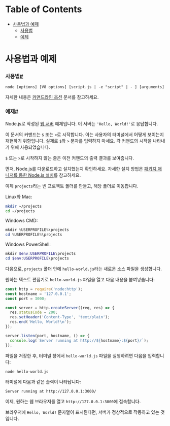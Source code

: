 # Table of Contents

- [사용법과 예제](#사용법과-예제)
    - [사용법](#사용법)
    - [예제](#예제)

# 사용법과 예제

### 사용법[#](https://nodejs.org/docs/latest/api/synopsis.html#usage)

`node [options] [V8 options] [script.js | -e "script" | - ] [arguments]`

자세한 내용은 [커맨드라인 옵션](https://nodejs.org/docs/latest/api/cli.html#options) 문서를 참고하세요.

### 예제[#](https://nodejs.org/docs/latest/api/synopsis.html#example)

Node.js로 작성된 [웹 서버](https://nodejs.org/docs/latest/api/http.html) 예제입니다. 이 서버는 `'Hello, World!'`로 응답합니다.

이 문서의 커맨드는 `$` 또는 `>`로 시작합니다. 이는 사용자의 터미널에서 어떻게 보이는지 재현하기 위함입니다. 실제로 `$`와 `>` 문자를 입력하지 마세요. 각 커맨드의 시작을 나타내기 위해 사용되었습니다.

`$` 또는 `>`로 시작하지 않는 줄은 이전 커맨드의 출력 결과를 보여줍니다.

먼저, Node.js를 다운로드하고 설치했는지 확인하세요. 자세한 설치 방법은 [패키지 매니저를 통한 Node.js 설치](https://nodejs.org/en/download/package-manager/)를 참고하세요.

이제 `projects`라는 빈 프로젝트 폴더를 만들고, 해당 폴더로 이동합니다.

Linux와 Mac:

```bash
mkdir ~/projects
cd ~/projects
```

Windows CMD:

```powershell
mkdir %USERPROFILE%\projects
cd %USERPROFILE%\projects
```

Windows PowerShell:

```powershell
mkdir $env:USERPROFILE\projects
cd $env:USERPROFILE\projects
```

다음으로, `projects` 폴더 안에 `hello-world.js`라는 새로운 소스 파일을 생성합니다.

원하는 텍스트 편집기로 `hello-world.js` 파일을 열고 다음 내용을 붙여넣습니다:

```js
const http = require('node:http');
const hostname = '127.0.0.1';
const port = 3000;

const server = http.createServer((req, res) => {
  res.statusCode = 200;
  res.setHeader('Content-Type', 'text/plain');
  res.end('Hello, World!\n');
});

server.listen(port, hostname, () => {
  console.log(`Server running at http://${hostname}:${port}/`);
});
```

파일을 저장한 후, 터미널 창에서 `hello-world.js` 파일을 실행하려면 다음을 입력합니다:

```bash
node hello-world.js
```

터미널에 다음과 같은 출력이 나타납니다:

```console
Server running at http://127.0.0.1:3000/
```

이제, 원하는 웹 브라우저를 열고 `http://127.0.0.1:3000`에 접속합니다.

브라우저에 `Hello, World!` 문자열이 표시된다면, 서버가 정상적으로 작동하고 있는 것입니다.


